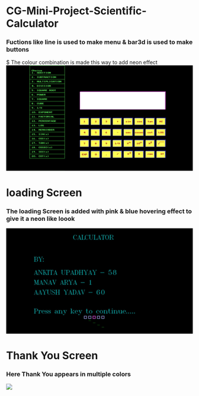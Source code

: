 # CG-Mini-Project-Scientific-Calculator
### Fuctions like line is used to make menu & bar3d is used to make buttons
$ The colour combination is made this way to add neon effect
<br>
<img src="https://github.com/ankita2002/CG-Mini-Project-Scientific-Calculator/blob/main/Images/Cg%20mini%20project.jpeg?raw=true"> 
# loading Screen
### The loading Screen is added with pink & blue hovering effect to give it a neon like loook
<img src = "https://github.com/ankita2002/CG-Mini-Project-Scientific-Calculator/blob/main/Images/Loading%20Screen.jpeg?raw=true">

# Thank You Screen
### Here Thank You appears in multiple colors

<img src = "Thankyou.jpeg">
